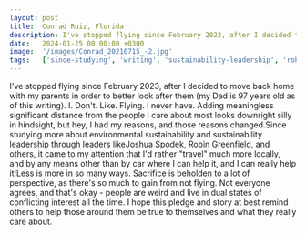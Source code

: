 ```yaml
---
layout: post
title:  Conrad Ruiz, Florida
description: I've stopped flying since February 2023, after I decided to move back home with my parents in order to better look after them (my Dad is 97 years old ...
date:   2024-01-25 00:00:00 +0300
image:  '/images/Conrad_20210715_-2.jpg'
tags:   ['since-studying', 'writing', 'sustainability-leadership', 'robin-greenfield', 'many-ways', 'everyone-agrees', 'environmental-sustainability', 'dual-states']
---
```

I've stopped flying since February 2023, after I decided to move back home with my parents in order to better look after them (my Dad is 97 years old as of this writing). I. Don't. Like. Flying. I never have. Adding meaningless significant distance from the people I care about most looks downright silly in hindsight, but hey, I had my reasons, and those reasons changed.Since studying more about environmental sustainability and sustainability leadership through leaders likeJoshua Spodek, Robin Greenfield, and others, it came to my attention that I'd rather "travel" much more locally, and by any means other than by car where I can help it, and I can really help it!Less is more in so many ways. Sacrifice is beholden to a lot of perspective, as there's so much to gain from not flying. Not everyone agrees, and that's okay - people are weird and live in dual states of conflicting interest all the time. I hope this pledge and story at best remind others to help those around them be true to themselves and what they really care about.

